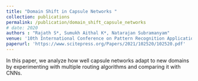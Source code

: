 ```yaml
---
title: "Domain Shift in Capsule Networks "
collection: publications
permalink: /publication/domain_shift_capsule_networks
# date: 2020
authors : "Rajath S*, Sumukh Aithal K*, Natarajan Subramanyam" 
venue: '10th International Conference on Pattern Recognition Applications and Methods (ICPRAM)'
paperurl: 'https://www.scitepress.org/Papers/2021/102520/102520.pdf'
---
```

In this paper, we analyze how well capsule networks adapt to new domains by experimenting with
multiple routing algorithms and comparing it with CNNs.